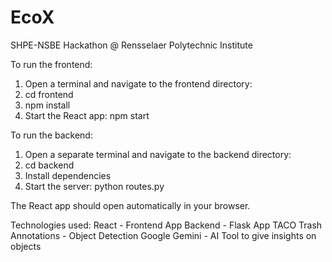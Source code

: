 # EcoX

SHPE-NSBE Hackathon @ Rensselaer Polytechnic Institute

To run the frontend:

1. Open a terminal and navigate to the frontend directory:
2. cd frontend
3. npm install
4. Start the React app: npm start

To run the backend:
1. Open a separate terminal and navigate to the backend directory:
2. cd backend
3. Install dependencies
3. Start the server: python routes.py

The React app should open automatically in your browser.

Technologies used:
React - Frontend App
Backend - Flask App
TACO Trash Annotations - Object Detection
Google Gemini - AI Tool to give insights on objects
